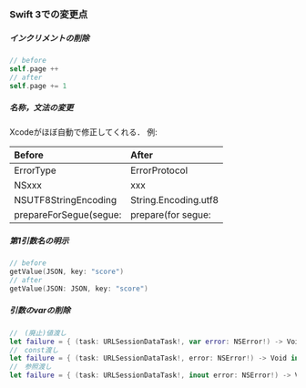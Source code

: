 ### Swift 3での変更点

##### インクリメントの削除
```Swift
// before
self.page ++
// after
self.page += 1
```

##### 名称，文法の変更
Xcodeがほぼ自動で修正してくれる．
例:

| Before | After |
|:-------|:------|
| ErrorType | ErrorProtocol |
| NSxxx | xxx |
| NSUTF8StringEncoding | String.Encoding.utf8 |
| prepareForSegue(segue: | prepare(for segue: |

##### 第1引数名の明示
```Swift
// before
getValue(JSON, key: "score")
// after
getValue(JSON: JSON, key: "score")
```

##### 引数のvarの削除
```Swift
//　(廃止)値渡し
let failure = { (task: URLSessionDataTask!, var error: NSError!) -> Void in ...
//　const渡し
let failure = { (task: URLSessionDataTask!, error: NSError!) -> Void in ...
//　参照渡し
let failure = { (task: URLSessionDataTask!, inout error: NSError!) -> Void in ...
```
